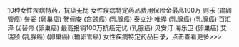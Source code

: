 10种女性疾病特药，抗癌无忧 女性疾病特定药品费用保险金最高100万 则乐 (输卵管癌) 誉妥 (卵巢癌) 贺俪安 (宫颈癌) (乳腺癌) 泰立沙 唯择 (乳腺癌) (乳腺癌) 百汇泽 优替帝 (卵巢癌) 最高报销100万抗癌无忧 (乳腺癌) 贝安汀 海乐卫 (卵巢癌) 艾瑞颐 (乳腺癌) (卵巢癌) (输卵管癌) 女性疾病特定药品目录，点击查看更多>>>